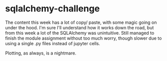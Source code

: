 # sqlalchemy-challenge

The content this week has a lot of copy/ paste, with some magic going on under the hood. I'm sure I'll understand how it works down the road, but from this week a lot of the SQLAlchemy was unintuitive. Still managed to finish the module assignment without too much worry, though slower due to using a single .py files instead of jupyter cells. 

Plotting, as always, is a nightmare. 